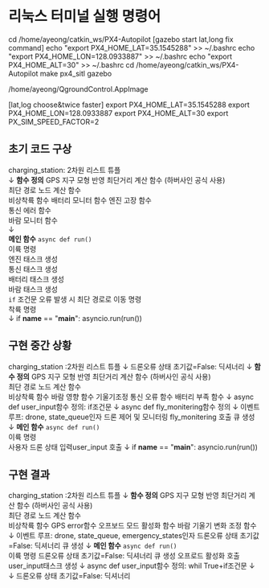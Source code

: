 # 리눅스 터미널 실행 명령어

cd /home/ayeong/catkin_ws/PX4-Autopilot
[gazebo start lat,long fix command]
echo "export PX4_HOME_LAT=35.1545288" >> ~/.bashrc
echo "export PX4_HOME_LON=128.0933887" >> ~/.bashrc
echo "export PX4_HOME_ALT=30" >> ~/.bashrc
cd /home/ayeong/catkin_ws/PX4-Autopilot
make px4_sitl gazebo

/home/ayeong/QgroundControl.AppImage


[lat,log choose&twice faster]
export PX4_HOME_LAT=35.1545288
export PX4_HOME_LON=128.0933887
export PX4_HOME_ALT=30
export PX_SIM_SPEED_FACTOR=2

## 초기 코드 구상
charging_station: 2차원 리스트 튜플  
  ↓ 
**함수 정의**
GPS 지구 모형 반영 최단거리 계산 함수 (하버사인 공식 사용)  
최단 경로 노드 계산 함수  
비상착륙 함수 
배터리 모니터 함수 
엔진 고장 함수  
통신 에러 함수  
바람 모니터 함수  
  ↓  
**메인 함수** `async def run()`  
이륙 명령  
엔진 태스크 생성  
통신 태스크 생성  
배터리 태스크 생성  
바람 태스크 생성  
`if` 조건문 오류 발생 시 최단 경로로 이동 명령  
착륙 명령  
  ↓
if __name__ == "__main__":
    asyncio.run(run())


## 구현 중간 상황
charging_station :2차원 리스트 튜플
  ↓
드론오류 상태 초기값=False: 딕셔너리
  ↓
  **함수 정의**
GPS 지구 모형 반영 최단거리 계산 함수 (하버사인 공식 사용)  
최단 경로 노드 계산 함수  
비상착륙 함수 
바람 영향 함수
기울기조정
통신 오류 함수
배터리 부족 함수
  ↓
async def user_input함수 정의: if조건문
  ↓
async def fly_monitering함수 정의
  ↓
이벤트 루프: drone, state_queue인자
드론 제어 및 모니터링 fly_monitering 호출
큐 생성
  ↓
**메인 함수** `async def run()`  
이륙 명령  
사용자 드론 상태 입력user_input 호출
  ↓
if __name__ == "__main__":
    asyncio.run(run())

## 구현 결과
charging_station :2차원 리스트 튜플
  ↓
**함수 정의**
GPS 지구 모형 반영 최단거리 계산 함수 (하버사인 공식 사용)  
최단 경로 노드 계산 함수  
비상착륙 함수 
GPS error함수
오프보드 모드 활성화 함수
바람 기울기 변화 조정 함수
  ↓
이벤트 루프: drone, state_queue, emergency_states인자
드론오류 상태 초기값=False: 딕셔너리
큐 생성
  ↓
**메인 함수** `async def run()`  
이륙 명령 
드론오류 상태 초기값=False: 딕셔너리
큐 생성
오프로드 활성화 호출
user_input태스크 생성
  ↓
async def user_input함수 정의: whil True+if조건문
  ↓
  ↓
드론오류 상태 초기값=False: 딕셔너리
